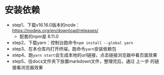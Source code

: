 # 安装依赖

- step1、下载v16.16.0版本的node：https://nodejs.org/en/download/releases/
    - 配套的npm是 8.11.0
- step2、下载yarn：控制台跑命令`npm install --global yarn`
- step3、在本仓库内打开终端，跑命令`yarn`安装依赖包
- step4、跑`yarn start`会生成本地的url链接，点击链接浏览器中看页面效果
- step5、往docs文件夹下放置markdown文件，整理完后，通过 上一步 的链接看浏览器效果
